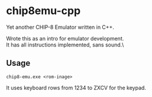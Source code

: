 # chip8emu-cpp

Yet another CHIP-8 Emulator written in C++.

Wrote this as an intro for emulator development.\
It has all instructions implemented, sans sound.\

## Usage

```
chip8-emu.exe <rom-inage>
```

It uses keyboard rows from 1234 to ZXCV for the keypad.

